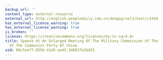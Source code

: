 ```yaml
---
backup_url: ''
content_type: external-resource
external_url: http://english.peopledaily.com.cn/dengxp/vol3/text/c1410.html
has_external_licence_warning: true
has_external_license_warning: true
is_broken: ''
license: https://creativecommons.org/licenses/by-nc-sa/4.0/
title: Speech At An Enlarged Meeting Of The Military Commission Of The Central Committee
  Of The Communist Party Of China
uid: 80c5ee77-855b-41d9-ae45-346837e2bd25
---
```

